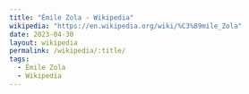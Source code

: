 ```yaml
---
title: "Émile Zola - Wikipedia"
wikipedia: "https://en.wikipedia.org/wiki/%C3%89mile_Zola"
date: 2023-04-30
layout: wikipedia
permalink: /wikipedia/:title/
tags:
  - Émile Zola
  - Wikipedia
---
```

